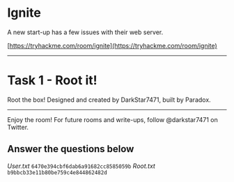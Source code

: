 # Ignite
A new start-up has a few issues with their web server.

[https://tryhackme.com/room/ignite](https://tryhackme.com/room/ignite)


---

# Task 1 - Root it!

Root the box! Designed and created by DarkStar7471, built by Paradox.

----------------------------------------------------

Enjoy the room! For future rooms and write-ups, follow @darkstar7471 on Twitter.

## Answer the questions below
*User.txt*
`6470e394cbf6dab6a91682cc8585059b`
*Root.txt*
`b9bbcb33e11b80be759c4e844862482d`
